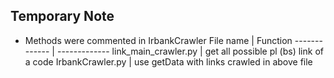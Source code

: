 ## Temporary Note
- Methods were commented in IrbankCrawler
File name  | Function
------------- | -------------
link_main_crawler.py  | get all possible pl (bs) link of a code
IrbankCrawler.py  | use getData with links crawled in above file